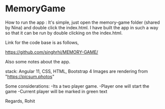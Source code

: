 # MemoryGame

How to run the app : It's simple, just open the memory-game folder (shared by Nina) and double click the index.html. I have built the app in such a way so that it can be run by double clicking on the index.html.

Link for the code base is as follows,

https://github.com/singhrhi/MEMORY-GAME/

Also some notes about the app.

stack: Angular 11, CSS, HTML, Bootstrap 4
Images are rendering from "https://picsum.photos"

Some considerations:
-Its a two player game.
-Player one will start the game
-Current player will be marked in green text

Regards,
Rohit



